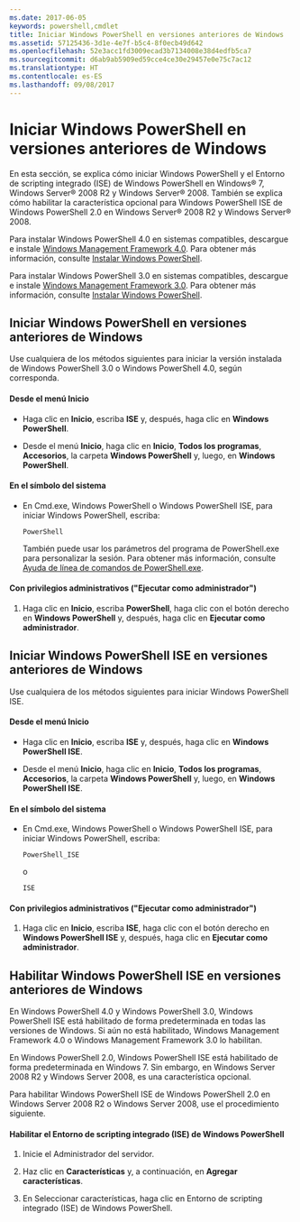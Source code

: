 ```yaml
---
ms.date: 2017-06-05
keywords: powershell,cmdlet
title: Iniciar Windows PowerShell en versiones anteriores de Windows
ms.assetid: 57125436-3d1e-4e7f-b5c4-8f0ecb49d642
ms.openlocfilehash: 52e3acc1fd3009ecad3b7134008e38d4edfb5ca7
ms.sourcegitcommit: d6ab9ab5909ed59cce4ce30e29457e0e75c7ac12
ms.translationtype: HT
ms.contentlocale: es-ES
ms.lasthandoff: 09/08/2017
---
```

# <a name="starting-windows-powershell-on-earlier-versions-of-windows"></a>Iniciar Windows PowerShell en versiones anteriores de Windows
En esta sección, se explica cómo iniciar Windows PowerShell y el Entorno de scripting integrado (ISE) de Windows PowerShell en Windows® 7, Windows Server® 2008 R2 y Windows Server® 2008. También se explica cómo habilitar la característica opcional para Windows PowerShell ISE de Windows PowerShell 2.0 en Windows Server® 2008 R2 y Windows Server® 2008.

Para instalar Windows PowerShell 4.0 en sistemas compatibles, descargue e instale [Windows Management Framework 4.0](http://go.microsoft.com/fwlink/?LinkID=293881). Para obtener más información, consulte [Instalar Windows PowerShell](Installing-Windows-PowerShell.md).

Para instalar Windows PowerShell 3.0 en sistemas compatibles, descargue e instale [Windows Management Framework 3.0](http://go.microsoft.com/fwlink/?LinkID=240290). Para obtener más información, consulte [Instalar Windows PowerShell](Installing-Windows-PowerShell.md).

## <a name="how-to-start-windows-powershell-on-earlier-versions-of-windows"></a>Iniciar Windows PowerShell en versiones anteriores de Windows
Use cualquiera de los métodos siguientes para iniciar la versión instalada de Windows PowerShell 3.0 o Windows PowerShell 4.0, según corresponda.

#### <a name="from-the-start-menu"></a>Desde el menú Inicio

- Haga clic en **Inicio**, escriba **ISE** y, después, haga clic en **Windows PowerShell**.

- Desde el menú **Inicio**, haga clic en **Inicio**, **Todos los programas**, **Accesorios**, la carpeta **Windows PowerShell** y, luego, en **Windows PowerShell**.

#### <a name="at-the-command-prompt"></a>En el símbolo del sistema

- En Cmd.exe, Windows PowerShell o Windows PowerShell ISE, para iniciar Windows PowerShell, escriba:

    ```
    PowerShell
    ```

    También puede usar los parámetros del programa de PowerShell.exe para personalizar la sesión. Para obtener más información, consulte [Ayuda de línea de comandos de PowerShell.exe](../core-powershell/console/PowerShell.exe-Command-Line-Help.md).

#### <a name="with-administrative-privileges-run-as-administrator"></a>Con privilegios administrativos ("Ejecutar como administrador")

1. Haga clic en **Inicio**, escriba **PowerShell**, haga clic con el botón derecho en **Windows PowerShell** y, después, haga clic en **Ejecutar como administrador**.

## <a name="how-to-start-windows-powershell-ise-on-earlier-releases-of-windows"></a>Iniciar Windows PowerShell ISE en versiones anteriores de Windows
Use cualquiera de los métodos siguientes para iniciar Windows PowerShell ISE.

#### <a name="from-the-start-menu"></a>Desde el menú Inicio

- Haga clic en **Inicio**, escriba **ISE** y, después, haga clic en **Windows PowerShell ISE**.

- Desde el menú **Inicio**, haga clic en **Inicio**, **Todos los programas**, **Accesorios**, la carpeta **Windows PowerShell** y, luego, en **Windows PowerShell ISE**.

#### <a name="at-the-command-prompt"></a>En el símbolo del sistema

- En Cmd.exe, Windows PowerShell o Windows PowerShell ISE, para iniciar Windows PowerShell, escriba:

    ```
    PowerShell_ISE
    ```

    o

    ```
    ISE
    ```

#### <a name="with-administrative-privileges-run-as-administrator"></a>Con privilegios administrativos ("Ejecutar como administrador")

1. Haga clic en **Inicio**, escriba **ISE**, haga clic con el botón derecho en **Windows PowerShell ISE** y, después, haga clic en **Ejecutar como administrador**.

## <a name="how-to-enable-windows-powershell-ise-on-earlier-releases-of-windows"></a>Habilitar Windows PowerShell ISE en versiones anteriores de Windows
En Windows PowerShell 4.0 y Windows PowerShell 3.0, Windows PowerShell ISE está habilitado de forma predeterminada en todas las versiones de Windows. Si aún no está habilitado, Windows Management Framework 4.0 o Windows Management Framework 3.0 lo habilitan.

En Windows PowerShell 2.0, Windows PowerShell ISE está habilitado de forma predeterminada en Windows 7. Sin embargo, en Windows Server 2008 R2 y Windows Server 2008, es una característica opcional.

Para habilitar Windows PowerShell ISE de Windows PowerShell 2.0 en Windows Server 2008 R2 o Windows Server 2008, use el procedimiento siguiente.

#### <a name="to-enable-windows-powershell-integrated-scripting-environment-ise"></a>Habilitar el Entorno de scripting integrado (ISE) de Windows PowerShell

1. Inicie el Administrador del servidor.

2. Haz clic en **Características** y, a continuación, en **Agregar características**.

3. En Seleccionar características, haga clic en Entorno de scripting integrado (ISE) de Windows PowerShell.

